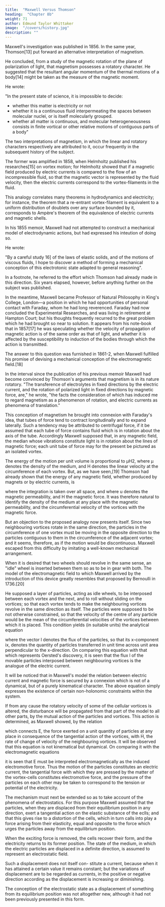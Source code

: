 ```yaml
---
title:  "Maxwell Versus Thomson"
heading:  "Chapter 8b"
weight: 71
author: Edmund Taylor Whittaker
image:  "/covers/history.jpg"
description: ""
---
```



Maxwell's investigation was published in 1856. In the same year, Thomson[13] put forward an alternative interpretation of magnetism. 

He concluded, from a study of the magnetic rotation of the plane of polarization of light, that magnetism possesses a rotatory character. He suggested that the resultant angular momentum of the thermal motions of a body[14] might be taken as the measure of the magnetic moment. 

He wrote:

<!-- "Tho explanation," he wrote, "of all phenomena of electromagnetic attraction or repulsion, or of electromagnetic induction, is to be looked for simply in the inertia or pressure of the matter of which the motions constitute heat.  -->

"In the present state of science, it is impossible to decide:
- whether this matter is electricity or not
- whether it is a continuous fluid interpermeating the spaces between molecular nuclei, or is itself molecularly grouped.
- whether all matter is continuous, and molecular heterogeneousness consists in finite vortical or other relative motions of contiguous parts of a body"


The two interpretations of magnetism, in which the linear and rotatory characters respectively are attributed to it, occur frequently in the subsequent history of the subject. 

The former was amplified in 1858, when Helmholtz published his researches[15] on vortex motion; for Helmholtz showed that if a magnetic field produced by electric currents is compared to the flow of an incompressible fluid, so that the magnetic vector is represented by the fluid velocity, then the electric currents correspond to the vortex-filaments in the fluid. 

This analogy correlates many theorems in hydrodynamics and electricity; for instance, the theorem that a re-entrant vortex-filament is equivalent to a uniform distribution of doublets over any surface bounded by it, corresponds to Ampère's theorem of the equivalence of electric currents and magnetic shells.

In his 1855 memoir, Maxwell had not attempted to construct a mechanical model of electrodynamic actions, but had expressed his inteution of doing so. 

He wrote:

"By a careful study 16] of the laws of elastic solids, and of the motions of viscous fluids, I hope to discover a method of forming a mechanical conception of this electrotonic state adapted to general reasoning".

In a footnote, he referred to the effort which Thomson had already made in this direction. Six years elapsed, however, before anything further on the subject was published.

In the meantime, Maxwell became Professor of Natural Philosophy in King's College, London—a position in which he had opportunities of personal contact with Faraday, whom he had long reverenced. Faraday had now concluded the Experimental Researches, and was living in retirement at Hampton Court; but his thoughts frequently recurred to the great problem which he had brought so near to solution. It appears from his note-book that in 1857[17] he was speculating whether the velocity of propagation of magnetic action is of the same order as that of light, and whether it is affected by the susceptibility to induction of the bodies through which the action is transmitted.

The answer to this question was furnished in 1861-2, when Maxwell fulfilled his promise of devising a mechanical conception of the electromagnetic field.[18]

In the interval since the publication of his previous memoir Maxwell had become convinced by Thomson's arguments that magnetism is in its nature rotatory. "The transference of electrolytes in fixed directions by the electric current, and the rotation of polarized light in fixed directions by magnetic force, are," he wrote, "the facts the consideration of which has induced me to regard magnetism as a phenomenon of rotation, and electric currents as phenomena of translation."

This conception of magnetism he brought into connexion with Faraday's idea, that tubes of force tend to contract longitudinally and to expand laterally. Such a tendency may be attributed to centrifugal force, if it be assumed that each tube of force contains fluid which is in rotation about the axis of the tube. Accordingly Maxwell supposed that, in any magnetic field, the median whose vibrations constitute light is in rotation about the lines of magnetic force; each unit tube of force may for the present be pictured as an isolated vortex.

The energy of the motion per unit volume is proportional to μH2, where μ denotes the density of the medium, and H denotes the linear velocity at the circumference of each vortex. But, as we have seen,[19] Thomson had already shown that the energy of any magnetic field, whether produced by magnets or by electric currents, is


where the integration is taken over all space, and where u denotes the magnetic permeability, and H the magnetic force. It was therefore natural to identify the density of the medium at any place with the magnetic permeability, and the circumferential velocity of the vortices with the magnetic force.

But an objection to the proposed analogy now presents itself. Since two neighbouring vortices rotate in the same direction, the particles in the circumference of one vortex must be moving in the opposite direction to the particles contiguous to them in the circumference of the adjacent vortex; and it seems, therefore, as if the motion would be discontinuous. Maxwell escaped from this difficulty by imitating a well-known mechanical arrangement.

When it is desired that two wheels should revolve in the same sense, an "idle" wheel is inserted between them so as to be in gear with both. The model of the electromagnetic field to which Maxwell arrived by the introduction of this device greatly resembles that proposed by Bernoulli in 1736.[20] 

He supposed a layer of particles, acting as idle wheels, to be interposed between each vortex and the next, and to roll without sliding on the vortices; so that each vortex tends to make the neighbouring vortices revolve in the same direction as itself. The particles were supposed to be not otherwise constrained, so that the velocity of the centre of any particle would be the mean of the circumferential velocities of the vortices between which it is placed. This condition yields (in suitable units) the analytical equation


where the vector l denotes the flux of the particles, so that its x-component ix, denotes the quantity of particles transferred in unit time across unit area perpendicular to the x-direction. On comparing this equation with that which represents Oersted's discovery, it is seen that the flux l of the movable particles interposed between neighbouring vortices is the analogue of the electric current.

It will be noticed that in Maxwell's model the relation between electric current and magnetic force is secured by a connexion which is not of a dynamical, but of a purely kinematical character. The above equation simply expresses the existence of certain non-holonomic constraints within the system.

If from any cause the rotatory velocity of some of the cellular vortices is altered, the disturbance will be propagated from that part of the model to all other parts, by the mutual action of the particles and vortices. This action is determined, as Maxwell showed, by the relation


which connects E, the force exerted on a unit quantity of particles at any place in consequence of the tangential action of the vortices, with Ḣ, the rate of change of velocity of the neighbouring vortices. It will be observed that this equation is not kinematical but dynamical. On comparing it with the electromagnetic equations


it is seen that E must be interpreted electromagnetically as the induced electromotive force. Thus the motion of the particles constitutes an electric current, the tangential force with which they are pressed by the matter of the vortex-cells constitutes electromotive force, and the pressure of the particles on each other may be taken to correspond to the tension or potential of the electricity.

The mechanism must next be extended so as to take account of the phenomena of electrostatics. For this purpose Maxwell assumed that the particles, when they are displaced from their equilibrium position in any direction, exert a tangential action on the elastic substance of the eclls; and that this gives rise to a distortion of the cells, which in turn calls into play a force arising from their elasticity, equal and opposite to the force which urges the particles away from the equilibrium position.

When the exciting force is removed, the cells recover their form, and the electricity returns to its former position. The state of the medium, in which the electric particles are displaced in a definite direction, is assumed to represent an electrostatic field. 

Such a displacement does not itself con- stitute a current, because when it has attained a certain value it remains constant; but the variations of displacement are to be regarded as currents, in the positive or negative direction according as the displacement is increasing or diminishing.

The conception of the electrostatic state as a displacement of something from its equilibrium position was not altogether new, although it had not been previously presented in this form.
